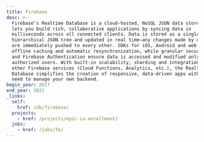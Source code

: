 ```yaml
---
title: Firebase
desc: >-
  Firebase’s Realtime Database is a cloud-hosted, NoSQL JSON data store that
  lets you build rich, collaborative applications by syncing data in
  milliseconds across all connected clients. Data is stored as a single,
  hierarchical JSON tree and updated in real time—any changes made by one client
  are immediately pushed to every other. SDKs for iOS, Android and web handle
  offline caching and automatic resynchronization, while granular security rules
  and Firebase Authentication ensure data is accessed and modified only by
  authorized users. With built-in scalability, sharding and integration with
  other Firebase services (Cloud Functions, Analytics, etc.), the Realtime
  Database simplifies the creation of responsive, data-driven apps without the
  need to manage your own backend.
begin_year: 2017
end_year: 2021
_links:
  self:
    href: /db/firebase/
  projects:
    - href: /projects/epic-ca-enrollment/
  jobs:
    - href: /jobs/fe/
---
```

